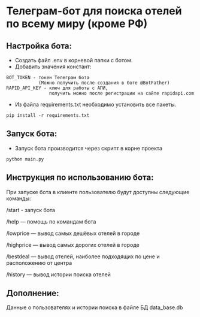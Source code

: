 # Телеграм-бот для поиска отелей по всему миру (кроме РФ)

## Настройка бота:

- Создать файл .env в корневой папки с ботом.
- Добавить значения констант:

```
BOT_TOKEN - токен Телеграм бота 
            (Можно получить после создания в боте @BotFather)
RAPID_API_KEY - ключ для работы с АПИ, 
                получить можно после регистрации на сайте rapidapi.com
```

- Из файла requirements.txt необходимо установить все пакеты.

```
pip install -r requirements.txt
```

## Запуск бота:

 - Запуск бота производится через скрипт в корне проекта
```
python main.py
```
 
## Инструкция по использованию бота:

При запуске бота в клиенте пользователю будут доступны следующие команды:

/start - запуск бота

/help — помощь по командам бота

/lowprice — вывод самых дешёвых отелей в городе

/highprice — вывод самых дорогих отелей в городе

/bestdeal — вывод отелей, наиболее подходящих по цене и расположению от центра

/history — вывод истории поиска отелей

## Дополнение:

Данные о пользователях и истории поиска в файле БД data_base.db
